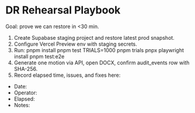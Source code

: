 ﻿# DR Rehearsal Playbook
Goal: prove we can restore in <30 min.

1) Create Supabase staging project and restore latest prod snapshot.
2) Configure Vercel Preview env with staging secrets.
3) Run:
   pnpm install
   pnpm test
   TRIALS=1000 pnpm trials
   pnpx playwright install
   pnpm test:e2e
4) Generate one motion via API, open DOCX, confirm audit_events row with SHA-256.
5) Record elapsed time, issues, and fixes here:
- Date:
- Operator:
- Elapsed:
- Notes:
